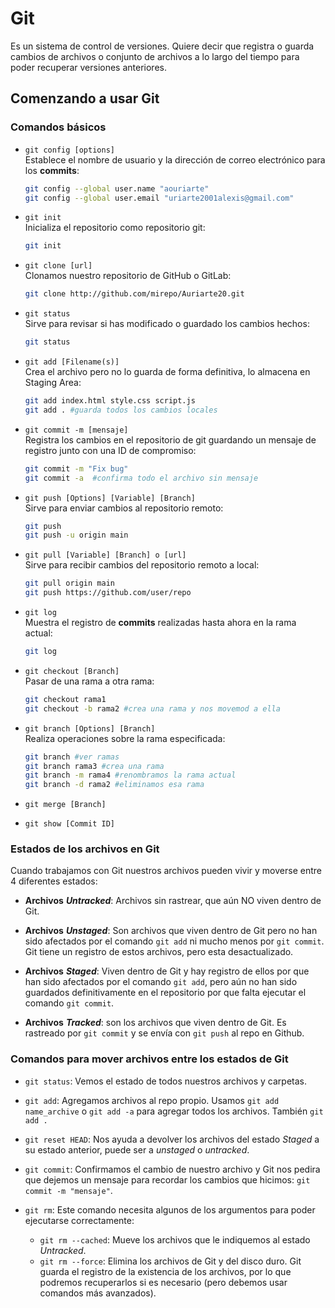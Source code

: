 # Git

Es un sistema de control de versiones. Quiere decir que registra o guarda cambios de archivos o conjunto de archivos a lo largo del tiempo para poder recuperar versiones anteriores.

## Comenzando a usar Git

### **Comandos básicos**

- `git config [options]`</br>
  Establece el nombre de usuario y la dirección de correo electrónico para los **commits**:

  ```bash
  git config --global user.name "aouriarte"
  git config --global user.email "uriarte2001alexis@gmail.com"
  ```

- `git init` </br>
  Inicializa el repositorio como repositorio git:

  ```bash
  git init
  ```

- `git clone [url]` </br>
  Clonamos nuestro repositorio de GitHub o GitLab:

  ```bash
  git clone http://github.com/mirepo/Auriarte20.git
  ```

- `git status` </br>
  Sirve para revisar si has modificado o guardado los cambios hechos:

  ```bash
  git status
  ```

- `git add [Filename(s)]` </br>
  Crea el archivo pero no lo guarda de forma definitiva, lo almacena en Staging Area:

  ```bash
  git add index.html style.css script.js
  git add . #guarda todos los cambios locales
  ```

- `git commit -m [mensaje]` </br>
  Registra los cambios en el repositorio de git guardando un mensaje de registro junto con una ID de compromiso:

  ```bash
  git commit -m "Fix bug"
  git commit -a  #confirma todo el archivo sin mensaje
  ```

- `git push [Options] [Variable] [Branch]` </br>
  Sirve para enviar cambios al repositorio remoto:

  ```bash
  git push
  git push -u origin main
  ```

- `git pull [Variable] [Branch] o [url]` </br>
  Sirve para recibir cambios del repositorio remoto a local:

  ```bash
  git pull origin main
  git push https://github.com/user/repo
  ```

- `git log` </br>
  Muestra el registro de **commits** realizadas hasta ahora en la rama actual:

  ```bash
  git log
  ```

- `git checkout [Branch]` </br>
  Pasar de una rama a otra rama:

  ```bash
  git checkout rama1
  git checkout -b rama2 #crea una rama y nos movemod a ella
  ```

- `git branch [Options] [Branch]` </br>
  Realiza operaciones sobre la rama especificada:

  ```bash
  git branch #ver ramas
  git branch rama3 #crea una rama
  git branch -m rama4 #renombramos la rama actual
  git branch -d rama2 #eliminamos esa rama
  ```

- `git merge [Branch]` </br>

- `git show [Commit ID]` </br>

### **Estados de los archivos en Git**

Cuando trabajamos con Git nuestros archivos pueden vivir y moverse entre 4 diferentes estados:

- **Archivos** **_Untracked_**: Archivos sin rastrear, que aún NO viven dentro de Git.

- **Archivos** **_Unstaged_**: Son archivos que viven dentro de Git pero no han sido afectados por el comando `git add` ni mucho menos por `git commit`. Git tiene un registro de estos archivos, pero esta desactualizado.

- **Archivos** **_Staged_**: Viven dentro de Git y hay registro de ellos por que han sido afectados por el comando `git add`, pero aún no han sido guardados definitivamente en el repositorio por que falta ejecutar el comando `git commit`.

- **Archivos** **_Tracked_**: son los archivos que viven dentro de Git. Es rastreado por `git commit` y se envía con `git push` al repo en Github.

### **Comandos para mover archivos entre los estados de Git**

- `git status`: Vemos el estado de todos nuestros archivos y carpetas.

- `git add`: Agregamos archivos al repo propio. Usamos `git add name_archive` o `git add -a` para agregar todos los archivos. También `git add .`

- `git reset HEAD`: Nos ayuda a devolver los archivos del estado _Staged_ a su estado anterior, puede ser a _unstaged_ o _untracked_.

- `git commit`: Confirmamos el cambio de nuestro archivo y Git nos pedira que dejemos un mensaje para recordar los cambios que hicimos: `git commit -m "mensaje"`.

- `git rm`: Este comando necesita algunos de los argumentos para poder ejecutarse correctamente:

  - `git rm --cached`: Mueve los archivos que le indiquemos al estado _Untracked_.
  - `git rm --force`: Elimina los archivos de Git y del disco duro. Git guarda el registro de la existencia de los archivos, por lo que podremos recuperarlos si es necesario (pero debemos usar comandos más avanzados).
